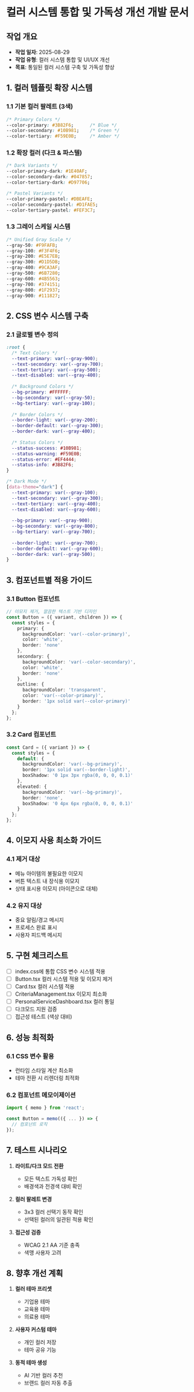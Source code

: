 # 컬러 시스템 통합 및 가독성 개선 개발 문서

## 작업 개요
- **작업 일자**: 2025-08-29
- **작업 유형**: 컬러 시스템 통합 및 UI/UX 개선
- **목표**: 통일된 컬러 시스템 구축 및 가독성 향상

## 1. 컬러 템플릿 확장 시스템

### 1.1 기본 컬러 팔레트 (3색)
```css
/* Primary Colors */
--color-primary: #3B82F6;      /* Blue */
--color-secondary: #10B981;    /* Green */
--color-tertiary: #F59E0B;     /* Amber */
```

### 1.2 확장 컬러 (다크 & 파스텔)
```css
/* Dark Variants */
--color-primary-dark: #1E40AF;
--color-secondary-dark: #047857;
--color-tertiary-dark: #D97706;

/* Pastel Variants */
--color-primary-pastel: #DBEAFE;
--color-secondary-pastel: #D1FAE5;
--color-tertiary-pastel: #FEF3C7;
```

### 1.3 그레이 스케일 시스템
```css
/* Unified Gray Scale */
--gray-50: #F9FAFB;
--gray-100: #F3F4F6;
--gray-200: #E5E7EB;
--gray-300: #D1D5DB;
--gray-400: #9CA3AF;
--gray-500: #6B7280;
--gray-600: #4B5563;
--gray-700: #374151;
--gray-800: #1F2937;
--gray-900: #111827;
```

## 2. CSS 변수 시스템 구축

### 2.1 글로벌 변수 정의
```css
:root {
  /* Text Colors */
  --text-primary: var(--gray-900);
  --text-secondary: var(--gray-700);
  --text-tertiary: var(--gray-500);
  --text-disabled: var(--gray-400);
  
  /* Background Colors */
  --bg-primary: #FFFFFF;
  --bg-secondary: var(--gray-50);
  --bg-tertiary: var(--gray-100);
  
  /* Border Colors */
  --border-light: var(--gray-200);
  --border-default: var(--gray-300);
  --border-dark: var(--gray-400);
  
  /* Status Colors */
  --status-success: #10B981;
  --status-warning: #F59E0B;
  --status-error: #EF4444;
  --status-info: #3B82F6;
}

/* Dark Mode */
[data-theme="dark"] {
  --text-primary: var(--gray-100);
  --text-secondary: var(--gray-300);
  --text-tertiary: var(--gray-400);
  --text-disabled: var(--gray-600);
  
  --bg-primary: var(--gray-900);
  --bg-secondary: var(--gray-800);
  --bg-tertiary: var(--gray-700);
  
  --border-light: var(--gray-700);
  --border-default: var(--gray-600);
  --border-dark: var(--gray-500);
}
```

## 3. 컴포넌트별 적용 가이드

### 3.1 Button 컴포넌트
```typescript
// 이모지 제거, 깔끔한 텍스트 기반 디자인
const Button = ({ variant, children }) => {
  const styles = {
    primary: {
      backgroundColor: 'var(--color-primary)',
      color: 'white',
      border: 'none'
    },
    secondary: {
      backgroundColor: 'var(--color-secondary)',
      color: 'white',
      border: 'none'
    },
    outline: {
      backgroundColor: 'transparent',
      color: 'var(--color-primary)',
      border: '1px solid var(--color-primary)'
    }
  };
};
```

### 3.2 Card 컴포넌트
```typescript
const Card = ({ variant }) => {
  const styles = {
    default: {
      backgroundColor: 'var(--bg-primary)',
      border: '1px solid var(--border-light)',
      boxShadow: '0 1px 3px rgba(0, 0, 0, 0.1)'
    },
    elevated: {
      backgroundColor: 'var(--bg-primary)',
      border: 'none',
      boxShadow: '0 4px 6px rgba(0, 0, 0, 0.1)'
    }
  };
};
```

## 4. 이모지 사용 최소화 가이드

### 4.1 제거 대상
- 메뉴 아이템의 불필요한 이모지
- 버튼 텍스트 내 장식용 이모지
- 상태 표시용 이모지 (아이콘으로 대체)

### 4.2 유지 대상
- 중요 알림/경고 메시지
- 프로세스 완료 표시
- 사용자 피드백 메시지

## 5. 구현 체크리스트

- [ ] index.css에 통합 CSS 변수 시스템 적용
- [ ] Button.tsx 컬러 시스템 적용 및 이모지 제거
- [ ] Card.tsx 컬러 시스템 적용
- [ ] CriteriaManagement.tsx 이모지 최소화
- [ ] PersonalServiceDashboard.tsx 컬러 통일
- [ ] 다크모드 지원 검증
- [ ] 접근성 테스트 (색상 대비)

## 6. 성능 최적화

### 6.1 CSS 변수 활용
- 런타임 스타일 계산 최소화
- 테마 전환 시 리렌더링 최적화

### 6.2 컴포넌트 메모이제이션
```typescript
import { memo } from 'react';

const Button = memo(({ ... }) => {
  // 컴포넌트 로직
});
```

## 7. 테스트 시나리오

1. **라이트/다크 모드 전환**
   - 모든 텍스트 가독성 확인
   - 배경색과 전경색 대비 확인

2. **컬러 팔레트 변경**
   - 3x3 컬러 선택기 동작 확인
   - 선택된 컬러의 일관된 적용 확인

3. **접근성 검증**
   - WCAG 2.1 AA 기준 충족
   - 색맹 사용자 고려

## 8. 향후 개선 계획

1. **컬러 테마 프리셋**
   - 기업용 테마
   - 교육용 테마
   - 의료용 테마

2. **사용자 커스텀 테마**
   - 개인 컬러 저장
   - 테마 공유 기능

3. **동적 테마 생성**
   - AI 기반 컬러 추천
   - 브랜드 컬러 자동 추출